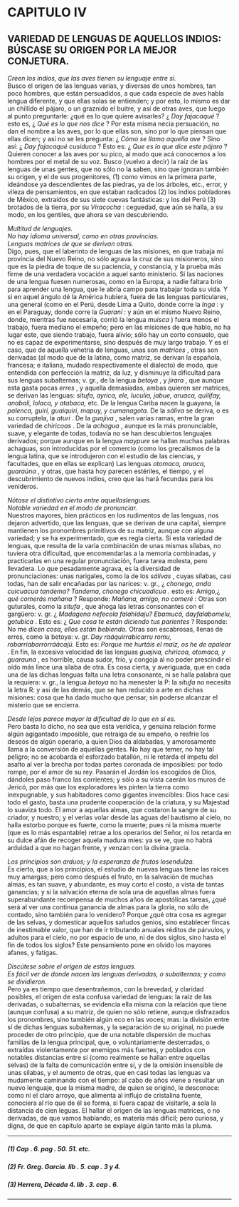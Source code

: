 # CAPITULO IV
## VARIEDAD DE LENGUAS DE AQUELLOS INDIOS: BÚSCASE SU ORIGEN POR LA MEJOR CONJETURA.

_Creen los indios, que las aves tienen su lenguaje entre sí._  
Busco el origen de las lenguas varias, y diversas de unos hombres, tan poco hombres, que están persuadidos, a que cada especie de aves habla lengua diferente, y que ellas solas se entienden; y por esto, lo mismo es dar un chillido el pájaro, o un graznido el buitre, y así de otras aves, que luego al punto preguntarle: ¿qué es lo que quiere avisarles? ¿ _Day fajacaqué_ ? esto es, ¿ _Qué es lo que nos dice_ ? Por esta misma necia persuación, no dan el nombre a las aves, por lo que ellas son, sino por lo que piensan que ellas dicen; y así no se les pregunta: ¿ _Cómo se llama aquella ave_ ? Sino así: ¿ _Day fajacaqué cusiduca_ ? Esto es: ¿ _Que es lo que dice este pájaro_ ? Quieren conocer a las aves por su pico, al modo que acá conocemos a los hombres por el metal de su voz. Busco (vuelvo a decir) la raíz de las lenguas de unas gentes, que no sólo no la saben, sino que ignoran también su origen, y el de sus progenitores, (1) como vimos en la primera parte, ideándose ya descendientes de las piedras, ya de los árboles, etc., error, y vileza de pensamientos, en que estaban radicados (2) los indios pobladores de México, extraídos de sus siete cuevas fantásticas: y los del Perú (3) brotados de la tierra, por su _Viracocha_ : ceguedad, que aún se halla, a su modo, en los gentiles, que ahora se van descubriendo.

_Multitud de lenguajes._  
_No hay idioma universal, como en otras provincias._  
_Lenguas matrices de que se derivan otras._  
Digo, pues, que el laberinto de lenguas de las misiones, en que trabaja mi provincia del Nuevo Reino, no sólo agrava la cruz de sus misioneros, sino que es la piedra de toque de su paciencia, y constancia, y la prueba más firme de una verdadera vocación a aquel santo ministerio. Si las naciones de una lengua fuesen numerosas, como en la Europa, a nadie faltara brío para aprender una lengua, que le abría campo para trabajar toda su vida. Y si en aquel ángulo dé la América hubiera, fuera de las lenguas particulares, una general (como en el Perú, desde Lima a Quito, donde corre la _Inga_ : y en el Paraguay, donde corre la _Guaraní_ : y aún en el mismo Nuevo Reino, donde, mientras fue necesaria, corrió la lengua _muisca_ ) fuera menos el trabajo, fuera mediano el empeño; pero en las misiones de que hablo, no ha lugar este, que siendo trabajo, fuera alivio; sólo hay un corto consuelo, que no es capaz de experimentarse, sino después de muy largo trabajo. Y es el caso, que de aquella vehetría de lenguas, unas son _matrices_ , otras son derivadas (al modo que de la latina, como matriz, se derivan la española, francesa; e italiana, mudado respectivamente el dialecto) de modo, que entendida con perfección la matriz, da luz, y disminuye la dificultad para sus lenguas subalternas; v. gr., de la lengua _betoya_ , y _jirara_ , que aunque esta gasta pocas _erres_ , y aquella demasiadas, ambas quieren ser matrices, se derivan las lenguas: _situfa, ayrica, ele, luculia, jabue, aruaca, quilifay, anabali, lolaca, y atabaca,_ etc. De la lengua Cariba nacen la guayana, la _palenca, guiri, guaiquiri, mapuy, y cumanagota._ De la _sáliva_ se deriva, o es su corruptela, la _aturi_ . De la _guajiva_ , salen varias ramas, entre la gran variedad de _chiricoas_ . De la _achagua_ , aunque es la más pronunciable, suave, y elegante de todas, todavía no se han descubiertos lenguajes derivados; porque aunque en la lengua _maypure_ se hallan muchas palabras achaguas, son introducidas por el comercio (como los grecalismos de la lengua latina, que se introdujeron con el estudio de las ciencias, y facultades, que en ellas se explican) Las lenguas _otomaca, aruaca, guaraúna_ , y otras, que hasta hoy parecen estériles, el tiempo, y el descubrimiento de nuevos indios, creo que las hará fecundas para los venideros.

_Nótase el distintivo cierto entre aquellaslenguas._  
_Notable variedad en el modo de pronunciar._  
Nuestros mayores, bien prácticos en los rudimentos de las lenguas, nos dejaron advertido, que las lenguas, que se derivan de una capital, siempre mantienen los pronombres primitivos de su matriz, aunque con alguna variedad; y se ha experimentado, que es regla cierta. Si esta variedad de lenguas, que resulta de la varia combinación de unas mismas sílabas, no tuviera otra dificultad, que encomendarlas a la memoria combinadas, y practicarlas en una regular pronunciación, fuera tarea molesta, pero llevadera. Lo que pesadamente agrava, es la diversidad de pronunciaciones: unas narigales, como la de los _sálivas_ , cuyas sílabas, casi todas, han de salir encañadas por las narices: v. gr., ¿ _chonego, anda cuicuacua tandema? Tandema, chonego chicuadicua_ . esto es: Amigo,¿ _qué comerás mañana_ ? Responde: _Mañana, amigo, no comeré_ : Otras son guturales, como la _situfa_ , que ahoga las letras consonantes con el gargüero: v. gr. ¿ _Madagena nefecola falahidaju? Ebamucá, dayfalabomelu, gotubica_ . Esto es: ¿ _Que cosa te están diciendo tus parientes_ ? Responde: No me _dicen cosa, ellos están bebiendo._ Otras son escabrosas, llenas de erres, como la betoya: v. gr. _Day raáquirrabicarru romu, robarriabarrorráácajú._ Esto es: _Porque me hurtáis el maíz, os he de apalear_ . En fin, la excesiva velocidad de las lenguas _guajiva, chiricoa, otomaca, y guarauna_ , es horrible, causa sudor, frío, y congoja al no poder prescindir el oído más lince una sílaba de otra. Es cosa cierta, y averiguada, que en cada una de las dichas lenguas falta una letra consonante, ni se halla palabra que la requiera: v. gr., la lengua _betoya_ no ha menester la P: la _situfa_ no necesita la letra R: y así de las demás, que se han reducido a arte en dichas misiones: cosa que ha dado mucho que pensar, sin poderse alcanzar el misterio que se encierra.

_Desde lejos parece mayor la dificultad de lo que en sí es._  
Pero basta lo dicho, no sea que esta verídica, y genuina relación forme algún agigantado imposible, que retraiga de su empeño, o resfríe los deseos de algún operario, a quien Dios da aldabadas, y amorosamente llama a la conversión de aquellas gentes. No hay que temer, no hay tal peligro; no se acobarda el esforzado batallón, ni le retarda el ímpetu del asalto al ver la brecha por todas partes coronada de imposibles: por todo rompe, por el amor de su rey. Pasarán el Jordán los escogidos de Dios, dándoles paso franco las corrientes; y sólo a su vista caerán los muros de Jericó, por más que los exploradores les pinten la tierra como inexpugnable, y sus habitadores como gigantes invencibles: Dios hace casi todo el gasto, basta una prudente cooperación de la criatura, y su Majestad lo suaviza todo. El amor a aquellas almas, que costaron la sangre de su criador, y nuestro; y el verlas volar desde las aguas del bautismo al cielo, no halla estorbo porque es fuerte, como la muerte; pues ni la misma muerte (que es lo más espantable) retrae a los operarios del Señor, ni los retarda en su dulce afán de recoger aquela madura mies: ya se ve, que no habrá arduidad a que no hagan frente, y venzan con la divina gracia.

_Los principios son arduos; y la esperanza de frutos losendulza._  
Es cierto, que a los principios, el estudio de nuevas lenguas tiene las raíces muy amargas; pero como después el fruto, en la salvación de muchas almas, es tan suave, y abundante, es muy corto el costo, a vista de tantas ganancias; y si la salvación eterna de sola una de aquellas almas fuera superabundante recompensa de muchos años de apostólicas tareas, ¿qué será al ver una continua ganancia de almas para la gloria, no sólo de contado, sino también para lo venidero? Porque ¿qué otra cosa es agregar de las selvas, y domesticar aquellos sañudos genios, sino establecer fincas de inestimable valor, que han de ir tributando anuales réditos de párvulos, y adultos para el cielo, no por espacio de uno, ni de dos siglos, sino hasta el fin de todos los siglos? Este pensamiento pone en olvido los mayores afanes, y fatigas.

_Discútese sobre el origen de estas lenguas._  
_Es fácil ver de donde nacen las lenguas derivadas, o subalternas; y como se dividieron._  
Pero ya es tiempo que desentrañemos, con la brevedad, y claridad posibles, el origen de esta confusa variedad de lenguas: la raíz de las derivadas, o subalternas, se evidencia ella misma con la relación que tiene (aunque confusa) a su matriz, de quien no sólo retiene, aunque disfrazados los pronombres, sino también algún eco en las voces; mas: la división entre sí de dichas lenguas subalternas, y la separación de su original, no puede proceder de otro principio, que de una notable dispersión de muchas familias de la lengua principal, que, o voluntariamente desterradas, o extraídas violentamente por enemigos más fuertes, y poblados con notables distancias entre sí (como realmente se hallan entre aquellas selvas) de la falta de comunicación entre sí, y de la omisión insensible de unas sílabas, y el aumento de otras, que en casi todas las lenguas va mudamente caminando con el tiempo: al cabo de años viene a resultar un nuevo lenguaje, que la misma madre, de quien se originó, le desconoce: como ni el claro arroyo, que alimenta al influjo de cristalina fuente, conociera al río que de él se forma, si fuera capaz de visitarle, a sola la distancia de cien leguas. El hallar el origen de las lenguas matrices, o no derivadas, de que vamos hablando, es materia más difícil; pero curiosa, y digna, de que en capítulo aparte se explaye algún tanto más la pluma.

* * *

##### (1) _Cap_ . 6. _pag_ . 50. 51. etc.

##### (2) Fr. Greg. Garcia. _lib_ . 5. _cap_ . 3 y 4.

##### (3) Herrera, _Década_ 4\. _lib_ . 3. _cap_ . 6.

* * *